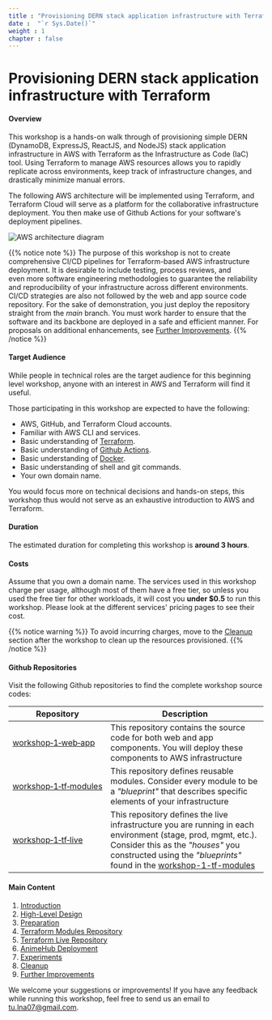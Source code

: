 ```yaml
---
title : "Provisioning DERN stack application infrastructure with Terraform"
date :  "`r Sys.Date()`" 
weight : 1 
chapter : false
---
```


# Provisioning DERN stack application infrastructure with Terraform

#### Overview
This workshop is a hands-on walk through of provisioning simple DERN (DynamoDB, ExpressJS, ReactJS, and NodeJS) stack application infrastructure in AWS with Terraform as the Infrastructure as Code (IaC) tool. Using Terraform to manage AWS resources allows you to rapidly replicate across environments, keep track of infrastructure changes, and drastically minimize manual errors.

The following AWS architecture will be implemented using Terraform, and Terraform Cloud will serve as a platform for the collaborative infrastructure deployment. You then make use of Github Actions for your software's deployment pipelines.

![AWS architecture diagram](/images/0/0001.svg?featherlight=false&width=100pc)

{{% notice note %}}
The purpose of this workshop is not to create comprehensive CI/CD pipelines for Terraform-based AWS infrastructure deployment. It is desirable to include testing, process reviews, and even more software engineering methodologies to guarantee the reliability and reproducibility of your infrastructure across different environments. CI/CD strategies are also not followed by the web and app source code repository. For the sake of demonstration, you just deploy the repository straight from the *main* branch. You must work harder to ensure that the software and its backbone are deployed in a safe and efficient manner. For proposals on additional enhancements, see [Further Improvements](./9-Further-Improvements/).
{{% /notice %}}

#### Target Audience
While people in technical roles are the target audience for this beginning level workshop, anyone with an interest in AWS and Terraform will find it useful.

Those participating in this workshop are expected to have the following:
- AWS, GitHub, and Terraform Cloud accounts.
- Familiar with AWS CLI and services.
- Basic understanding of [Terraform](https://www.terraform.io/).
- Basic understanding of [Github Actions](https://docs.github.com/en/actions).
- Basic understanding of [Docker](https://www.docker.com/).
- Basic understanding of shell and git commands.
- Your own domain name.

You would focus more on technical decisions and hands-on steps, this workshop thus would not serve as an exhaustive introduction to AWS and Terraform.

#### Duration
The estimated duration for completing this workshop is **around 3 hours**.

#### Costs
Assume that you own a domain name. The services used in this workshop charge per usage, although most of them have a free tier, so unless you used the free tier for other workloads, it will cost you **under $0.5** to run this workshop. Please look at the different services' pricing pages to see their cost.

{{% notice warning %}}
To avoid incurring charges, move to the [Cleanup](./8-Cleanup/) section after the workshop to clean up the resources provisioned.
{{% /notice %}}

#### Github Repositories ####

Visit the following Github repositories to find the complete workshop source codes:

|  Repository |  Description |
|---|---|
| [workshop&#8209;1&#8209;web&#8209;app](https://github.com/Definitely-not-AWS-Workshops/workshop-1-web-app)  |  This repository contains the source code for both web and app components. You will deploy these components to AWS infrastructure|
|  [workshop&#8209;1&#8209;tf&#8209;modules](https://github.com/Definitely-not-AWS-Workshops/workshop-1-tf-modules) |  This repository defines reusable modules. Consider every module to be a *"blueprint"* that describes specific elements of your infrastructure  |
|  [workshop&#8209;1&#8209;tf&#8209;live](https://github.com/Definitely-not-AWS-Workshops/workshop-1-tf-live) | This repository defines the live infrastructure you are running in each environment (stage, prod, mgmt, etc.). Consider this as the *"houses"* you constructed using the *"blueprints"* found in the [workshop-1-tf-modules](https://github.com/Definitely-not-AWS-Workshops/workshop-1-tf-modules) |


#### Main Content

1. [Introduction](./1-Introduction/)
2. [High-Level Design](./2-High-Level-Design/)
3. [Preparation](./3-Preparation/)
4. [Terraform Modules Repository](./4-Terraform-Modules-Repository/)
5. [Terraform Live Repository](./5-Terraform-Live-Repository/)
6. [AnimeHub Deployment](./6-AnimeHub-Deployment/)
7. [Experiments](./7-Experiments/)
8. [Cleanup](./8-Cleanup/)
9. [Further Improvements](./9-Further-Improvements/)
<!-- need to remove parenthesis for path in Hugo 0.88.1 for Windows-->


We welcome your suggestions or improvements! If you have any feedback while running this workshop, feel free to send us an email to [tu.lna07@gmail.com](mailto:tu.lna07@gmail.com).